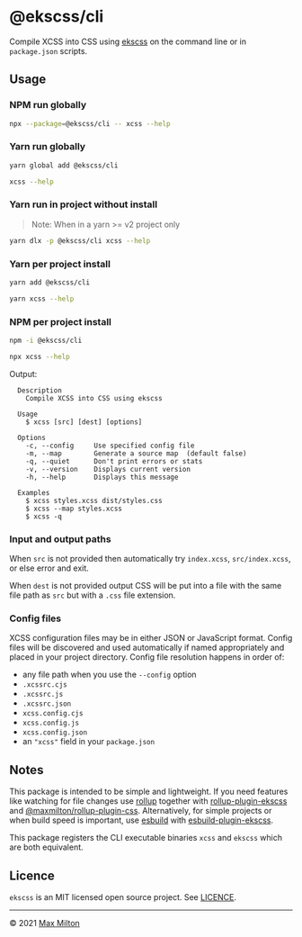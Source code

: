# @ekscss/cli

Compile XCSS into CSS using [ekscss](https://github.com/maxmilton/ekscss) on the command line or in `package.json` scripts.

## Usage

### NPM run globally

```sh
npx --package=@ekscss/cli -- xcss --help
```

### Yarn run globally

```sh
yarn global add @ekscss/cli
```

```sh
xcss --help
```

### Yarn run in project without install

> Note: When in a yarn >= v2 project only

```sh
yarn dlx -p @ekscss/cli xcss --help
```

### Yarn per project install

```sh
yarn add @ekscss/cli
```

```sh
yarn xcss --help
```

### NPM per project install

```sh
npm -i @ekscss/cli
```

```sh
npx xcss --help
```

Output:

```
  Description
    Compile XCSS into CSS using ekscss

  Usage
    $ xcss [src] [dest] [options]

  Options
    -c, --config     Use specified config file
    -m, --map        Generate a source map  (default false)
    -q, --quiet      Don't print errors or stats
    -v, --version    Displays current version
    -h, --help       Displays this message

  Examples
    $ xcss styles.xcss dist/styles.css
    $ xcss --map styles.xcss
    $ xcss -q
```

### Input and output paths

When `src` is not provided then automatically try `index.xcss`, `src/index.xcss`, or else error and exit.

When `dest` is not provided output CSS will be put into a file with the same file path as `src` but with a `.css` file extension.

### Config files

XCSS configuration files may be in either JSON or JavaScript format. Config files will be discovered and used automatically if named appropriately and placed in your project directory. Config file resolution happens in order of:

- any file path when you use the `--config` option
- `.xcssrc.cjs`
- `.xcssrc.js`
- `.xcssrc.json`
- `xcss.config.cjs`
- `xcss.config.js`
- `xcss.config.json`
- an `"xcss"` field in your `package.json`

## Notes

This package is intended to be simple and lightweight. If you need features like watching for file changes use [rollup](https://rollupjs.org) together with [rollup-plugin-ekscss](https://github.com/maxmilton/ekscss/tree/master/packages/rollup-plugin-ekscss) and [@maxmilton/rollup-plugin-css](../rollup-plugin-css). Alternatively, for simple projects or when build speed is important, use [esbuild](https://esbuild.github.io) with [esbuild-plugin-ekscss](https://github.com/maxmilton/ekscss/tree/master/packages/esbuild-plugin-ekscss).

This package registers the CLI executable binaries `xcss` and `ekscss` which are both equivalent.

## Licence

`ekscss` is an MIT licensed open source project. See [LICENCE](https://github.com/maxmilton/ekscss/blob/master/LICENCE).

---

© 2021 [Max Milton](https://maxmilton.com)
